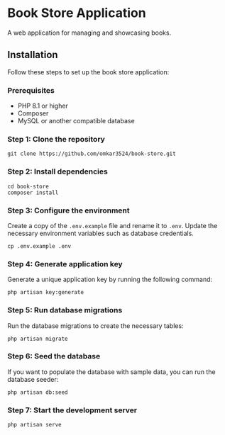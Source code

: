 # Book Store Application

A web application for managing and showcasing books.

## Installation

Follow these steps to set up the book store application:

### Prerequisites

- PHP 8.1 or higher
- Composer
- MySQL or another compatible database

### Step 1: Clone the repository
```
git clone https://github.com/omkar3524/book-store.git
```
### Step 2: Install dependencies
```
cd book-store
composer install
```

### Step 3: Configure the environment

Create a copy of the `.env.example` file and rename it to `.env`. Update the necessary environment variables such as database credentials.
```
cp .env.example .env
```

### Step 4: Generate application key

Generate a unique application key by running the following command:
```
php artisan key:generate
```

### Step 5: Run database migrations

Run the database migrations to create the necessary tables:
```
php artisan migrate
```

### Step 6: Seed the database

If you want to populate the database with sample data, you can run the database seeder:
```
php artisan db:seed
```
### Step 7: Start the development server
```
php artisan serve
```